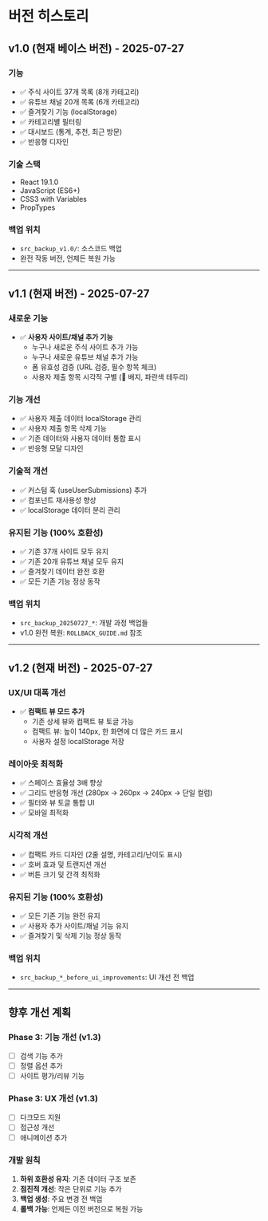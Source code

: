 # 버전 히스토리

## v1.0 (현재 베이스 버전) - 2025-07-27

### 기능
- ✅ 주식 사이트 37개 목록 (8개 카테고리)
- ✅ 유튜브 채널 20개 목록 (6개 카테고리)  
- ✅ 즐겨찾기 기능 (localStorage)
- ✅ 카테고리별 필터링
- ✅ 대시보드 (통계, 추천, 최근 방문)
- ✅ 반응형 디자인

### 기술 스택
- React 19.1.0
- JavaScript (ES6+)
- CSS3 with Variables
- PropTypes

### 백업 위치
- `src_backup_v1.0/`: 소스코드 백업
- 완전 작동 버전, 언제든 복원 가능

---

## v1.1 (현재 버전) - 2025-07-27

### 새로운 기능
- ✅ **사용자 사이트/채널 추가 기능**
  - 누구나 새로운 주식 사이트 추가 가능
  - 누구나 새로운 유튜브 채널 추가 가능
  - 폼 유효성 검증 (URL 검증, 필수 항목 체크)
  - 사용자 제출 항목 시각적 구별 (👤 배지, 파란색 테두리)

### 기능 개선
- ✅ 사용자 제출 데이터 localStorage 관리
- ✅ 사용자 제출 항목 삭제 기능
- ✅ 기존 데이터와 사용자 데이터 통합 표시
- ✅ 반응형 모달 디자인

### 기술적 개선
- ✅ 커스텀 훅 (useUserSubmissions) 추가
- ✅ 컴포넌트 재사용성 향상
- ✅ localStorage 데이터 분리 관리

### 유지된 기능 (100% 호환성)
- ✅ 기존 37개 사이트 모두 유지
- ✅ 기존 20개 유튜브 채널 모두 유지
- ✅ 즐겨찾기 데이터 완전 호환
- ✅ 모든 기존 기능 정상 동작

### 백업 위치
- `src_backup_20250727_*`: 개발 과정 백업들
- v1.0 완전 복원: `ROLLBACK_GUIDE.md` 참조

---

## v1.2 (현재 버전) - 2025-07-27

### UX/UI 대폭 개선
- ✅ **컴팩트 뷰 모드 추가**
  - 기존 상세 뷰와 컴팩트 뷰 토글 가능
  - 컴팩트 뷰: 높이 140px, 한 화면에 더 많은 카드 표시
  - 사용자 설정 localStorage 저장

### 레이아웃 최적화
- ✅ 스페이스 효율성 3배 향상
- ✅ 그리드 반응형 개선 (280px → 260px → 240px → 단일 컬럼)
- ✅ 필터와 뷰 토글 통합 UI
- ✅ 모바일 최적화

### 시각적 개선
- ✅ 컴팩트 카드 디자인 (2줄 설명, 카테고리/난이도 표시)
- ✅ 호버 효과 및 트랜지션 개선
- ✅ 버튼 크기 및 간격 최적화

### 유지된 기능 (100% 호환성)
- ✅ 모든 기존 기능 완전 유지
- ✅ 사용자 추가 사이트/채널 기능 유지
- ✅ 즐겨찾기 및 삭제 기능 정상 동작

### 백업 위치
- `src_backup_*_before_ui_improvements`: UI 개선 전 백업

---

## 향후 개선 계획

### Phase 3: 기능 개선 (v1.3)
- [ ] 검색 기능 추가
- [ ] 정렬 옵션 추가
- [ ] 사이트 평가/리뷰 기능

### Phase 3: UX 개선 (v1.3)
- [ ] 다크모드 지원
- [ ] 접근성 개선
- [ ] 애니메이션 추가

### 개발 원칙
1. **하위 호환성 유지**: 기존 데이터 구조 보존
2. **점진적 개선**: 작은 단위로 기능 추가
3. **백업 생성**: 주요 변경 전 백업
4. **롤백 가능**: 언제든 이전 버전으로 복원 가능